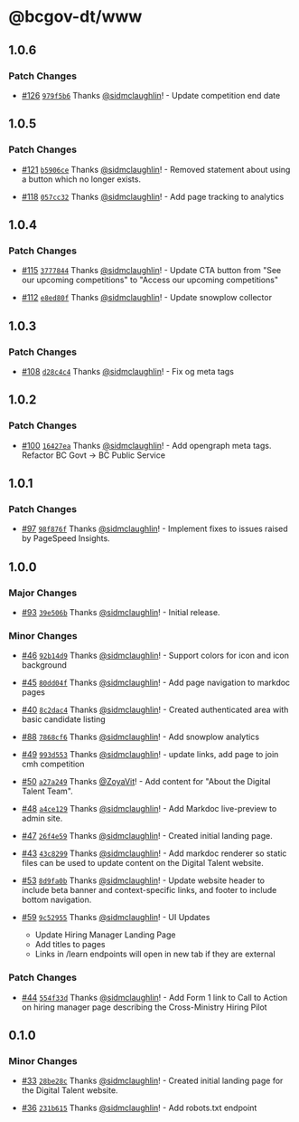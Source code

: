 # @bcgov-dt/www

## 1.0.6

### Patch Changes

- [#126](https://github.com/bcgov/digital-talent/pull/126) [`979f5b6`](https://github.com/bcgov/digital-talent/commit/979f5b636edf2f47c3f6424ad7138fb057482fba) Thanks [@sidmclaughlin](https://github.com/sidmclaughlin)! - Update competition end date

## 1.0.5

### Patch Changes

- [#121](https://github.com/bcgov/digital-talent/pull/121) [`b5906ce`](https://github.com/bcgov/digital-talent/commit/b5906ce5f0b06128fdb819698a8a2bb96157f053) Thanks [@sidmclaughlin](https://github.com/sidmclaughlin)! - Removed statement about using a button which no longer exists.

- [#118](https://github.com/bcgov/digital-talent/pull/118) [`057cc32`](https://github.com/bcgov/digital-talent/commit/057cc3222906ff7b708b2507b5984ca14fdac144) Thanks [@sidmclaughlin](https://github.com/sidmclaughlin)! - Add page tracking to analytics

## 1.0.4

### Patch Changes

- [#115](https://github.com/bcgov/digital-talent/pull/115) [`3777844`](https://github.com/bcgov/digital-talent/commit/3777844554b1fa6d53da6f8116425340474f94b1) Thanks [@sidmclaughlin](https://github.com/sidmclaughlin)! - Update CTA button from "See our upcoming competitions" to "Access our upcoming competitions"

- [#112](https://github.com/bcgov/digital-talent/pull/112) [`e8ed80f`](https://github.com/bcgov/digital-talent/commit/e8ed80f5d4b490e2147493e79801c6d2ad9ab488) Thanks [@sidmclaughlin](https://github.com/sidmclaughlin)! - Update snowplow collector

## 1.0.3

### Patch Changes

- [#108](https://github.com/bcgov/digital-talent/pull/108) [`d28c4c4`](https://github.com/bcgov/digital-talent/commit/d28c4c4ad3906e66fca2548ae855a572c2ca0ffd) Thanks [@sidmclaughlin](https://github.com/sidmclaughlin)! - Fix og meta tags

## 1.0.2

### Patch Changes

- [#100](https://github.com/bcgov/digital-talent/pull/100) [`16427ea`](https://github.com/bcgov/digital-talent/commit/16427ea5baa541f53f87eb4fc84ac5140f56732e) Thanks [@sidmclaughlin](https://github.com/sidmclaughlin)! - Add opengraph meta tags.
  Refactor BC Govt -> BC Public Service

## 1.0.1

### Patch Changes

- [#97](https://github.com/bcgov/digital-talent/pull/97) [`98f876f`](https://github.com/bcgov/digital-talent/commit/98f876f35c5a9568299080c04576cf5be91548a1) Thanks [@sidmclaughlin](https://github.com/sidmclaughlin)! - Implement fixes to issues raised by PageSpeed Insights.

## 1.0.0

### Major Changes

- [#93](https://github.com/bcgov/digital-talent/pull/93) [`39e506b`](https://github.com/bcgov/digital-talent/commit/39e506b8a6ed26f9b2b4dc0347bd7e0f189193f7) Thanks [@sidmclaughlin](https://github.com/sidmclaughlin)! - Initial release.

### Minor Changes

- [#46](https://github.com/bcgov/digital-talent/pull/46) [`92b14d9`](https://github.com/bcgov/digital-talent/commit/92b14d9ffcb1d662eebd9212df7351ea2aa4ff71) Thanks [@sidmclaughlin](https://github.com/sidmclaughlin)! - Support colors for icon and icon background

- [#45](https://github.com/bcgov/digital-talent/pull/45) [`80dd04f`](https://github.com/bcgov/digital-talent/commit/80dd04f430ee2789d05cb19a08ec5db05c40b0d2) Thanks [@sidmclaughlin](https://github.com/sidmclaughlin)! - Add page navigation to markdoc pages

- [#40](https://github.com/bcgov/digital-talent/pull/40) [`8c2dac4`](https://github.com/bcgov/digital-talent/commit/8c2dac43187549d01cacc0e638732c3ebe31cb03) Thanks [@sidmclaughlin](https://github.com/sidmclaughlin)! - Created authenticated area with basic candidate listing

- [#88](https://github.com/bcgov/digital-talent/pull/88) [`7868cf6`](https://github.com/bcgov/digital-talent/commit/7868cf66a23d5584cf96fb6603d05f80f2e0bfd8) Thanks [@sidmclaughlin](https://github.com/sidmclaughlin)! - Add snowplow analytics

- [#49](https://github.com/bcgov/digital-talent/pull/49) [`993d553`](https://github.com/bcgov/digital-talent/commit/993d553ff0d6c5cbf27cb733404d6263b05a5928) Thanks [@sidmclaughlin](https://github.com/sidmclaughlin)! - update links, add page to join cmh competition

- [#50](https://github.com/bcgov/digital-talent/pull/50) [`a27a249`](https://github.com/bcgov/digital-talent/commit/a27a249c242134a827bc821dfd20b048ff5c24be) Thanks [@ZoyaVit](https://github.com/ZoyaVit)! - Add content for "About the Digital Talent Team".

- [#48](https://github.com/bcgov/digital-talent/pull/48) [`a4ce129`](https://github.com/bcgov/digital-talent/commit/a4ce1290c5542987a4bcb602a943b50ac5e5dea5) Thanks [@sidmclaughlin](https://github.com/sidmclaughlin)! - Add Markdoc live-preview to admin site.

- [#47](https://github.com/bcgov/digital-talent/pull/47) [`26f4e59`](https://github.com/bcgov/digital-talent/commit/26f4e5936277fe0085d63efe13a60b4456b94eee) Thanks [@sidmclaughlin](https://github.com/sidmclaughlin)! - Created initial landing page.

- [#43](https://github.com/bcgov/digital-talent/pull/43) [`43c8299`](https://github.com/bcgov/digital-talent/commit/43c8299185599504b6faa6c6c3acf719125a2e08) Thanks [@sidmclaughlin](https://github.com/sidmclaughlin)! - Add markdoc renderer so static files can be used to update content on the Digital Talent website.

- [#53](https://github.com/bcgov/digital-talent/pull/53) [`8d9fa0b`](https://github.com/bcgov/digital-talent/commit/8d9fa0b18a82c7ab1c4aaa7d4bafa4dd4b1ac21b) Thanks [@sidmclaughlin](https://github.com/sidmclaughlin)! - Update website header to include beta banner and context-specific links, and footer to include bottom navigation.

- [#59](https://github.com/bcgov/digital-talent/pull/59) [`9c52955`](https://github.com/bcgov/digital-talent/commit/9c5295557e0c26572bc43a76e59985edb061cb56) Thanks [@sidmclaughlin](https://github.com/sidmclaughlin)! - UI Updates

  - Update Hiring Manager Landing Page
  - Add titles to pages
  - Links in /learn endpoints will open in new tab if they are external

### Patch Changes

- [#44](https://github.com/bcgov/digital-talent/pull/44) [`554f33d`](https://github.com/bcgov/digital-talent/commit/554f33db740bb74832d75f98e77b550d74d925c7) Thanks [@sidmclaughlin](https://github.com/sidmclaughlin)! - Add Form 1 link to Call to Action on hiring manager page describing the Cross-Ministry Hiring Pilot

## 0.1.0

### Minor Changes

- [#33](https://github.com/bcgov/digital-talent/pull/33) [`28be28c`](https://github.com/bcgov/digital-talent/commit/28be28ca14e66cb1aed7d218079ae7aa5176043c) Thanks [@sidmclaughlin](https://github.com/sidmclaughlin)! - Created initial landing page for the Digital Talent website.

- [#36](https://github.com/bcgov/digital-talent/pull/36) [`231b615`](https://github.com/bcgov/digital-talent/commit/231b6157f781ba4295057c1be760e02fc80360ce) Thanks [@sidmclaughlin](https://github.com/sidmclaughlin)! - Add robots.txt endpoint
